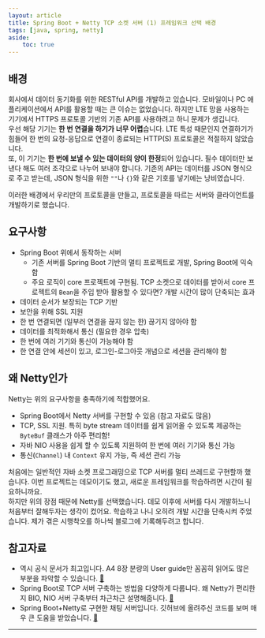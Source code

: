 ```yaml
---
layout: article
title: Spring Boot + Netty TCP 소켓 서버 (1) 프레임워크 선택 배경
tags: [java, spring, netty]
aside:
    toc: true
---
```


## 배경
회사에서 데이터 동기화를 위한 RESTful API를 개발하고 있습니다. 모바일이나 PC 애플리케이션에서 API를 활용할 때는 큰 이슈는 없었습니다. 하지만 LTE 망을 사용하는 기기에서 HTTPS 프로토콜 기반의 기존 API를 사용하려고 하니 문제가 생깁니다.<br/>
우선 해당 기기는 **한 번 연결을 하기가 너무 어렵**습니다. LTE 특성 때문인지 연결하기가 힘들어 한 번의 요청-응답으로 연결이 종료되는 HTTP(S) 프로토콜은 적절하지 않았습니다.<br/>
또, 이 기기는 **한 번에 보낼 수 있는 데이터의 양이 한정**되어 있습니다. 필수 데이터만 보낸다 해도 여러 조각으로 나누어 보내야 합니다. 기존의 API는 데이터를 JSON 형식으로 주고 받는데, JSON 형식을 위한 `""`나 `{}`와 같은 기호를 넣기에는 낭비였습니다.

이러한 배경에서 우리만의 프로토콜을 만들고, 프로토콜을 따르는 서버와 클라이언트를 개발하기로 했습니다.

## 요구사항
+ Spring Boot 위에서 동작하는 서버
    - 기존 서버를 Spring Boot 기반의 멀티 프로젝트로 개발, Spring Boot에 익숙함
    - 주요 로직이 core 프로젝트에 구현됨. TCP 소켓으로 데이터를 받아서 core 프로젝트의 `Bean`을 주입 받아 활용할 수 있다면? 개발 시간이 많이 단축되는 효과
+ 데이터 순서가 보장되는 TCP 기반
+ 보안을 위해 SSL 지원
+ 한 번 연결되면 (일부러 연결을 끊지 않는 한) 끊기지 않아야 함
+ 데이터를 최적화해서 통신 (필요한 경우 압축)
+ 한 번에 여러 기기와 통신이 가능해야 함
+ 한 연결 안에 세션이 있고, 로그인-로그아웃 개념으로 세션을 관리해야 함

## 왜 Netty인가
Netty는 위의 요구사항을 충족하기에 적합했어요.
+ Spring Boot에서 Netty 서버를 구현할 수 있음 (참고 자료도 많음)
+ TCP, SSL 지원. 특히 byte stream 데이터를 쉽게 읽어올 수 있도록 제공하는 `ByteBuf` 클래스가 아주 편리함!
+ 자바 NIO 사용을 쉽게 할 수 있도록 지원하여 한 번에 여러 기기와 통신 가능
+ 통신(`Channel`) 내 `Context` 유지 가능, 즉 세션 관리 가능<br/>

처음에는 일반적인 자바 소켓 프로그래밍으로 TCP 서버를 멀티 쓰레드로 구현할까 했습니다. 이번 프로젝트는 데모이기도 했고, 새로운 프레임워크를 학습하려면 시간이 필요하니까요.<br/>
하지만 위의 장점 때문에 Netty를 선택했습니다. 데모 이후에 서버를 다시 개발하느니 처음부터 잘해두자는 생각이 컸어요. 학습하고 나니 오히려 개발 시간을 단축시켜 주었습니다. 제가 겪은 시행착오를 하나씩 블로그에 기록해두려고 합니다.

## 참고자료
+ 역시 공식 문서가 최고입니다. A4 8장 분량의 User guide만 꼼꼼히 읽어도 많은 부분을 파악할 수 있습니다. [🔗](https://netty.io/wiki/user-guide-for-4.x.html, "Netty.docs: User guide")
+ Spring Boot로 TCP 서버 구축하는 방법을 다양하게 다룹니다. 왜 Netty가 편리한지 BIO, NIO 서버 구축부터 차근차근 설명해줍니다. [🔗](https://programmer.help/blogs/spring-boot-build-tcp-server.html, "Spring Boot Build TCP Server")
+ Spring Boot+Netty로 구현한 채팅 서버입니다. 깃허브에 올려주신 코드를 보며 매우 큰 도움을 받았습니다.  [🔗](https://www.manty.co.kr/bbs/detail/develop?id=69, "Spring Boot 와 Netty 의 아슬아슬한 동거")

<!--more-->

---
